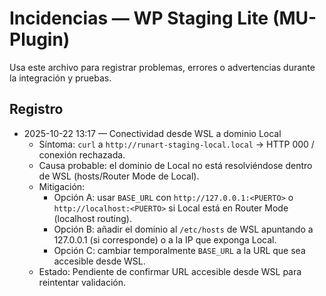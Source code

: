 # Incidencias — WP Staging Lite (MU-Plugin)

Usa este archivo para registrar problemas, errores o advertencias durante la integración y pruebas.

## Registro

- 2025-10-22 13:17 — Conectividad desde WSL a dominio Local
	- Síntoma: `curl` a `http://runart-staging-local.local` → HTTP 000 / conexión rechazada.
	- Causa probable: el dominio de Local no está resolviéndose dentro de WSL (hosts/Router Mode de Local).
	- Mitigación:
		- Opción A: usar `BASE_URL` con `http://127.0.0.1:<PUERTO>` o `http://localhost:<PUERTO>` si Local está en Router Mode (localhost routing).
		- Opción B: añadir el dominio al `/etc/hosts` de WSL apuntando a 127.0.0.1 (si corresponde) o a la IP que exponga Local.
		- Opción C: cambiar temporalmente `BASE_URL` a la URL que sea accesible desde WSL.
	- Estado: Pendiente de confirmar URL accesible desde WSL para reintentar validación.
